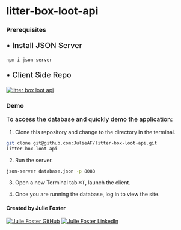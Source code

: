 # litter-box-loot-api

### Prerequisites

<p style="font-size: 20px; font-weight: 500;">• Install JSON Server</p>

```sh
npm i json-server
```

<p style="font-size: 20px; font-weight: 500;">• Client Side Repo</p>

<a href="https://github.com/JulieAF/litter-box-loot" target="_blank"><img src="https://img.shields.io/badge/Click_here%20-%236ae689.svg?&style=for-the-badge&&logoColor=white" alt="litter box loot api" style="height: auto !important; width: auto !important;" /></a>

### Demo

<p style="font-size: 16px; font-weight: 500;">To access the database and quickly demo the application:</p>
<p>

1. Clone this repository and change to the directory in the terminal.

```sh
git clone git@github.com:JulieAF/litter-box-loot-api.git
litter-box-loot-api
```

2. Run the server.

```sh
json-server database.json -p 8088
```

3. Open a new Terminal tab <kbd>⌘T</kbd>, launch the client.

4. Once you are running the database, log in to view the site.

#### Created by Julie Foster

<a href="https://github.com/JulieAF" target="_blank"><img src="https://img.shields.io/badge/github%20-%23121011.svg?&style=for-the-badge&logo=github&logoColor=white" alt="Julie Foster GitHub" style="height: auto !important;width: auto !important;" /></a> <a href="https://www.linkedin.com/in/julie-angelica-foster/" target="_blank"><img src="https://img.shields.io/badge/linkedin%20-%230077B5.svg?&style=for-the-badge&logo=linkedin&logoColor=white" alt="Julie Foster LinkedIn" style="height: auto !important;width: auto !important;" /></a>
